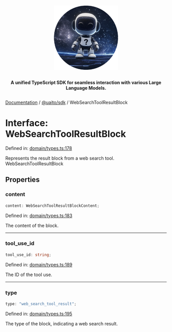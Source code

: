 <div style="display:flex; flex-direction:column; align-items:center;">
<p align="center">
  <img src="../UAITO.png" alt="UAITO Logo" width="200"/>
</p>

<p align="center">
  <strong>A unified TypeScript SDK for seamless interaction with various Large Language Models.</strong>
</p>
</div>

[Documentation](README.md) / [@uaito/sdk](@uaito.sdk.md) / WebSearchToolResultBlock

# Interface: WebSearchToolResultBlock

Defined in: [domain/types.ts:178](https://github.com/elribonazo/uaito/blob/eff2fa84665b7b5951a821a9e4de2f23c3c0bbde/packages/sdk/src/domain/types.ts#L178)

Represents the result block from a web search tool.
 WebSearchToolResultBlock

## Properties

### content

```ts
content: WebSearchToolResultBlockContent;
```

Defined in: [domain/types.ts:183](https://github.com/elribonazo/uaito/blob/eff2fa84665b7b5951a821a9e4de2f23c3c0bbde/packages/sdk/src/domain/types.ts#L183)

The content of the block.

***

### tool\_use\_id

```ts
tool_use_id: string;
```

Defined in: [domain/types.ts:189](https://github.com/elribonazo/uaito/blob/eff2fa84665b7b5951a821a9e4de2f23c3c0bbde/packages/sdk/src/domain/types.ts#L189)

The ID of the tool use.

***

### type

```ts
type: "web_search_tool_result";
```

Defined in: [domain/types.ts:195](https://github.com/elribonazo/uaito/blob/eff2fa84665b7b5951a821a9e4de2f23c3c0bbde/packages/sdk/src/domain/types.ts#L195)

The type of the block, indicating a web search result.
